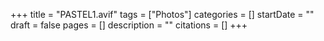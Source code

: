 +++
title = "PASTEL1.avif"
tags = ["Photos"]
categories = []
startDate = ""
draft = false
pages = []
description = ""
citations = []
+++
